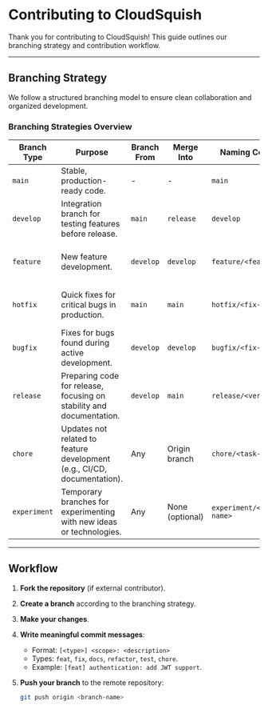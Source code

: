 # Contributing to CloudSquish

Thank you for contributing to CloudSquish! This guide outlines our branching strategy and contribution workflow.

---

## **Branching Strategy**
We follow a structured branching model to ensure clean collaboration and organized development.

### **Branching Strategies Overview**
| **Branch Type**   | **Purpose**                                                                 | **Branch From** | **Merge Into** | **Naming Convention**         | **Example Command**                                                                 |
|--------------------|-----------------------------------------------------------------------------|-----------------|----------------|--------------------------------|-------------------------------------------------------------------------------------|
| `main`            | Stable, production-ready code.                                             | -               | -              | `main`                         | -                                                                                   |
| `develop`         | Integration branch for testing features before release.                    | `main`          | `release`      | `develop`                      | `git checkout main && git checkout -b develop`                                     |
| `feature`         | New feature development.                                                   | `develop`       | `develop`      | `feature/<feature-name>`       | `git checkout develop && git checkout -b feature/user-authentication`              |
| `hotfix`          | Quick fixes for critical bugs in production.                              | `main`          | `main`         | `hotfix/<fix-name>`            | `git checkout main && git checkout -b hotfix/critical-fix`                         |
| `bugfix`          | Fixes for bugs found during active development.                           | `develop`       | `develop`      | `bugfix/<fix-name>`            | `git checkout develop && git checkout -b bugfix/login-bug`                         |
| `release`         | Preparing code for release, focusing on stability and documentation.       | `develop`       | `main`         | `release/<version>`            | `git checkout develop && git checkout -b release/1.0.0`                            |
| `chore`           | Updates not related to feature development (e.g., CI/CD, documentation).  | Any             | Origin branch  | `chore/<task-name>`            | `git checkout develop && git checkout -b chore/update-dependencies`                |
| `experiment`      | Temporary branches for experimenting with new ideas or technologies.       | Any             | None (optional)| `experiment/<experiment-name>` | `git checkout develop && git checkout -b experiment/test-new-api`                  |

---

## **Workflow**
1. **Fork the repository** (if external contributor).
2. **Create a branch** according to the branching strategy.
3. **Make your changes**.
4. **Write meaningful commit messages**:
   - Format: `[<type>] <scope>: <description>`
   - Types: `feat`, `fix`, `docs`, `refactor`, `test`, `chore`.
   - Example: `[feat] authentication: add JWT support`.

5. **Push your branch** to the remote repository:
   ```bash
   git push origin <branch-name>
   ```